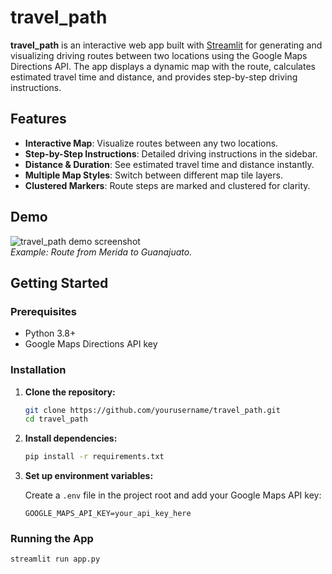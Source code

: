 # travel_path

**travel_path** is an interactive web app built with [Streamlit](https://streamlit.io/) for generating and visualizing driving routes between two locations using the Google Maps Directions API. The app displays a dynamic map with the route, calculates estimated travel time and distance, and provides step-by-step driving instructions.

## Features

- **Interactive Map**: Visualize routes between any two locations.
- **Step-by-Step Instructions**: Detailed driving instructions in the sidebar.
- **Distance & Duration**: See estimated travel time and distance instantly.
- **Multiple Map Styles**: Switch between different map tile layers.
- **Clustered Markers**: Route steps are marked and clustered for clarity.

## Demo

![travel_path demo screenshot](demo_screenshot.png)  
*Example: Route from Merida to Guanajuato.*

## Getting Started

### Prerequisites

- Python 3.8+
- Google Maps Directions API key

### Installation

1. **Clone the repository:**
    ```sh
    git clone https://github.com/yourusername/travel_path.git
    cd travel_path
    ```

2. **Install dependencies:**
    ```sh
    pip install -r requirements.txt
    ```

3. **Set up environment variables:**

    Create a `.env` file in the project root and add your Google Maps API key:
    ```
    GOOGLE_MAPS_API_KEY=your_api_key_here
    ```

### Running the App

```sh
streamlit run app.py
```
